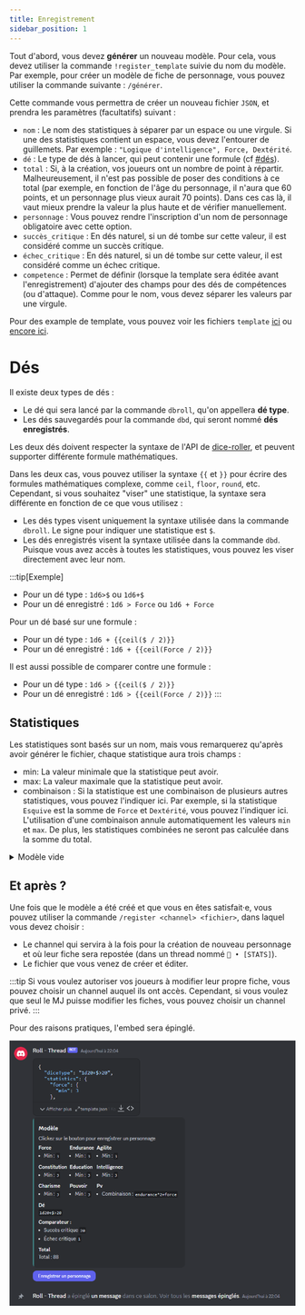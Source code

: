 ```yaml
---
title: Enregistrement
sidebar_position: 1
---
```


Tout d'abord, vous devez **générer** un nouveau modèle. Pour cela, vous devez utiliser la commande `!register_template` suivie du nom du modèle. Par exemple, pour créer un modèle de fiche de personnage, vous pouvez utiliser la commande suivante : `/générer`.

Cette commande vous permettra de créer un nouveau fichier `JSON`, et prendra les paramètres (facultatifs) suivant :
- `nom` : Le nom des statistiques à séparer par un espace ou une virgule. Si une des statistiques contient un espace, vous devez l'entourer de guillemets. Par exemple : `"Logique d'intelligence", Force, Dextérité`.
- `dé` : Le type de dés à lancer, qui peut contenir une formule (cf [#dés](#dés)).
- `total` : Si, à la création, vos joueurs ont un nombre de point à répartir. Malheureusement, il n'est pas possible de poser des conditions à ce total (par exemple, en fonction de l'âge du personnage, il n'aura que 60 points, et un personnage plus vieux aurait 70 points). Dans ces cas là, il vaut mieux prendre la valeur la plus haute et de vérifier manuellement.
- `personnage` : Vous pouvez rendre l'inscription d'un nom de personnage obligatoire avec cette option.
- `succès_critique` : En dés naturel, si un dé tombe sur cette valeur, il est considéré comme un succès critique.
- `échec_critique` : En dés naturel, si un dé tombe sur cette valeur, il est considéré comme un échec critique.
- `competence` : Permet de définir (lorsque la template sera éditée avant l'enregistrement) d'ajouter des champs pour des dés de compétences (ou d'attaque). Comme pour le nom, vous devez séparer les valeurs par une virgule.

Pour des example de template, vous pouvez voir les fichiers `template` [ici](https://github.com/Dicelette/discord-dicelette/tree/main/template) ou [encore ici](register/template).

# Dés

Il existe deux types de dés :
- Le dé qui sera lancé par la commande `dbroll`, qu'on appellera **dé type**.
- Les dés sauvegardés pour la commande `dbd`, qui seront nommé **dés enregistrés**.

Les deux dés doivent respecter la syntaxe de l'API de [dice-roller](https://dice-roller.github.io/documentation/), et peuvent supporter différente formule mathématiques. 

Dans les deux cas, vous pouvez utiliser la syntaxe `{{` et `}}` pour écrire des formules mathématiques complexe, comme `ceil`, `floor`, `round`, etc. Cependant, si vous souhaitez "viser" une statistique, la syntaxe sera différente en fonction de ce que vous utilisez :
- Les dés types visent uniquement la syntaxe utilisée dans la commande `dbroll`. Le signe pour indiquer une statistique est `$`.
- Les dés enregistrés visent la syntaxe utilisée dans la commande `dbd`. Puisque vous avez accès à toutes les statistiques, vous pouvez les viser directement avec leur nom.

:::tip[Exemple]
- Pour un dé type : `1d6>$` ou `1d6+$`
- Pour un dé enregistré : `1d6 > Force` ou `1d6 + Force`

Pour un dé basé sur une formule :
- Pour un dé type : `1d6 + {{ceil($ / 2)}}`
- Pour un dé enregistré : `1d6 + {{ceil(Force / 2)}}`

Il est aussi possible de comparer contre une formule :
- Pour un dé type : `1d6 > {{ceil($ / 2)}}`
- Pour un dé enregistré : `1d6 > {{ceil(Force / 2)}}`
:::

## Statistiques
Les statistiques sont basés sur un nom, mais vous remarquerez qu'après avoir générer le fichier, chaque statistique aura trois champs :
- min: La valeur minimale que la statistique peut avoir.
- max: La valeur maximale que la statistique peut avoir.
- combinaison : Si la statistique est une combinaison de plusieurs autres statistiques, vous pouvez l'indiquer ici. Par exemple, si la statistique `Esquive` est la somme de `Force` et `Dextérité`, vous pouvez l'indiquer ici. L'utilisation d'une combinaison annule automatiquement les valeurs `min` et `max`. De plus, les statistiques combinées ne seront pas calculée dans la somme du total.

<details>
  <summary>Modèle vide</summary>
  ```json
  {
  "charName": false,
  "statistics": {
    "NOM": {
      "min": 1,
	  "max": 20,
	  "combinaison": ""
    },
	"COMBINAISON": {
	  "combinaison": "NOM*2"
    },
  },
  "diceType": "",
  "critical": {
    "failure": 1,
    "success": 20
  },
  "total": 0
}
```
</details> 

## Et après ?

Une fois que le modèle a été créé et que vous en êtes satisfait·e, vous pouvez utiliser la commande `/register <channel> <fichier>`, dans laquel vous devez choisir :
- Le channel qui servira à la fois pour la création de nouveau personnage et où leur fiche sera repostée (dans un thread nommé `📝 • [STATS]`).
- Le fichier que vous venez de créer et éditer.

:::tip
Si vous voulez autoriser vos joueurs à modifier leur propre fiche, vous pouvez choisir un channel auquel ils ont accès. Cependant, si vous voulez que seul le MJ puisse modifier les fiches, vous pouvez choisir un channel privé.
:::

Pour des raisons pratiques, l'embed sera épinglé.

![embed](../../assets/register/embed_template.png)